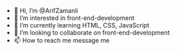 - 👋 Hi, I’m @ArifZamanli
- 👀 I’m interested in front-end-development
- 🌱 I’m currently learning HTML, CSS, JavaScript
- 💞️ I’m looking to collaborate on front-end-development
- 📫 How to reach me message me

<!---
ArifZamanli/ArifZamanli is a ✨ special ✨ repository because its `README.md` (this file) appears on your GitHub profile.
You can click the Preview link to take a look at your changes.
--->
